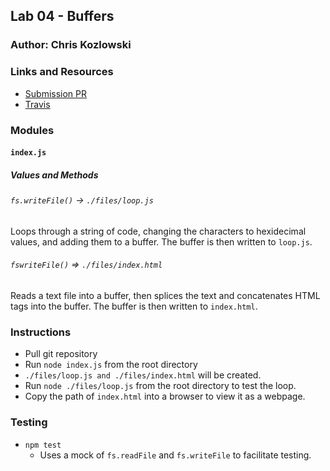 
## Lab 04 - Buffers

### Author: Chris Kozlowski

### Links and Resources
* [Submission PR](https://github.com/401-advanced-javascript-cdk/lab04-buffers/pull/1)
* [Travis](https://travis-ci.com/401-advanced-javascript-cdk/lab04-buffers)

### Modules
#### `index.js`
##### Values and Methods
###### `fs.writeFile()` -> `./files/loop.js`
Loops through a string of code, changing the characters to hexidecimal values, and adding them to a buffer.  The buffer is then written to `loop.js`.
###### `fswriteFile()` => `./files/index.html`
Reads a text file into a buffer, then splices the text and concatenates HTML tags into the buffer.  The buffer is then written to `index.html`.

### Instructions
* Pull git repository
* Run `node index.js` from the root directory
* `./files/loop.js and ./files/index.html` will be created.
* Run `node ./files/loop.js` from the root directory to test the loop.
* Copy the path of `index.html` into a browser to view it as a webpage.

### Testing
* `npm test`
  * Uses a mock of `fs.readFile` and `fs.writeFile` to facilitate testing.

